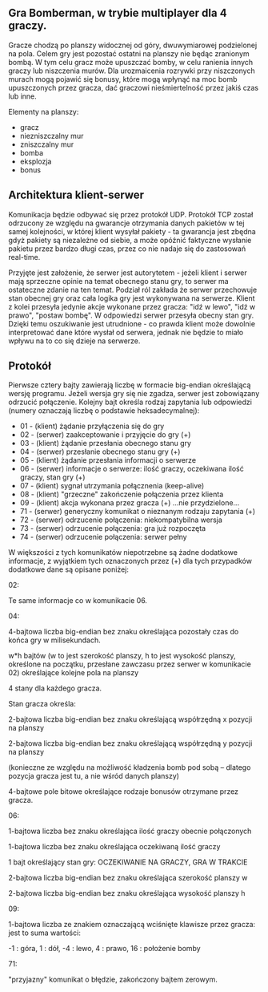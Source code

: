 Gra Bomberman, w trybie multiplayer dla 4 graczy.
----

Gracze chodzą po planszy widocznej od góry, dwuwymiarowej podzielonej na pola. Celem gry jest pozostać ostatni na planszy nie będąc zranionym bombą. W tym celu gracz może upuszczać bomby, w celu ranienia innych graczy lub niszczenia murów. Dla urozmaicenia rozrywki przy niszczonych murach mogą pojawić się bonusy, które mogą wpłynąć na moc bomb upuszczonych przez gracza, dać graczowi nieśmiertelność przez jakiś czas lub inne.

Elementy na planszy:

 - gracz
 - niezniszczalny mur
 - zniszczalny mur
 - bomba
 - eksplozja
 - bonus

Architektura klient-serwer
-----

Komunikacja będzie odbywać się przez protokół UDP. Protokół TCP został odrzucony ze względu na gwarancje otrzymania danych pakietów w tej samej kolejności, w której klient wysyłał pakiety - ta gwarancja jest zbędna gdyż pakiety są niezależne od siebie, a może opóźnić faktyczne wysłanie pakietu przez bardzo długi czas, przez co nie nadaje się do zastosowań real-time.

Przyjęte jest założenie, że serwer jest autorytetem - jeżeli klient i serwer mają sprzeczne opinie na temat obecnego stanu gry, to serwer ma ostateczne zdanie na ten temat. Podział ról zakłada że serwer przechowuje stan obecnej gry oraz cała logika gry jest wykonywana na serwerze. Klient z kolei przesyła jedynie akcje wykonane przez gracza: "idź w lewo", "idź w prawo", "postaw bombę". W odpowiedzi serwer przesyła obecny stan gry. Dzięki temu oszukiwanie jest utrudnione - co prawda klient może dowolnie interpretować dane które wysłał od serwera, jednak nie będzie to miało wpływu na to co się dzieje na serwerze.

Protokół
----

Pierwsze cztery bajty zawierają liczbę w formacie big-endian określającą wersję programu. Jeżeli wersja gry się nie zgadza, serwer jest zobowiązany odrzucić połączenie. Kolejny bajt określa rodzaj zapytania lub odpowiedzi (numery oznaczają liczbę o podstawie heksadecymalnej):

 - 01 - (klient) żądanie przyłączenia się do gry
 - 02 - (serwer) zaakceptowanie i przyjęcie do gry (+)
 - 03 - (klient) żądanie przesłania obecnego stanu gry
 - 04 - (serwer) przesłanie obecnego stanu gry (+)
 - 05 - (klient) żądanie przesłania informacji o serwerze
 - 06 - (serwer) informacje o serwerze: ilość graczy, oczekiwana ilość graczy, stan gry (+)
 - 07 - (klient) sygnał utrzymania połącznenia (keep-alive)
 - 08 - (klient) "grzeczne" zakończenie połączenia przez klienta
 - 09 - (klient) akcja wykonana przez gracza (+)
...nie przydzielone...
 - 71 - (serwer) generyczny komunikat o nieznanym rodzaju zapytania (+)
 - 72 - (serwer) odrzucenie połączenia: niekompatybilna wersja
 - 73 - (serwer) odrzucenie połączenia: gra już rozpoczęta
 - 74 - (serwer) odrzucenie połączenia: serwer pełny

W większości z tych komunikatów niepotrzebne są żadne dodatkowe informacje, z wyjątkiem tych oznaczonych przez (+) dla tych przypadków dodatkowe dane są opisane poniżej:

02:

Te same informacje co w komunikacie 06.

04: 

4-bajtowa liczba big-endian bez znaku określająca pozostały czas do końca gry w milisekundach.

w*h bajtów (w to jest szerokość planszy, h to jest wysokość planszy, określone na początku, przesłane zawczasu przez serwer w komunikacie 02) określające kolejne pola na planszy

4 stany dla każdego gracza.

Stan gracza określa:

2-bajtowa liczba big-endian bez znaku określającą współrzędną x pozycji na planszy

2-bajtowa liczba big-endian bez znaku określającą współrzędną y pozycji na planszy

(konieczne ze względu na możliwość kładzenia bomb pod sobą – dlatego pozycja gracza jest tu, a nie wśród danych planszy)

4-bajtowe pole bitowe określające rodzaje bonusów otrzymane przez gracza. 

06:

1-bajtowa liczba bez znaku określająca ilość graczy obecnie połączonych

1-bajtowa liczba bez znaku określająca oczekiwaną ilość graczy

1 bajt określający stan gry: OCZEKIWANIE NA GRACZY, GRA W TRAKCIE

2-bajtowa liczba big-endian bez znaku określająca szerokość planszy w

2-bajtowa liczba big-endian bez znaku określająca wysokość planszy h

09:

1-bajtowa liczba ze znakiem oznaczającą wciśnięte klawisze przez gracza: jest to suma wartości:

-1 : góra, 1 : dół, -4 : lewo, 4 : prawo, 16 : położenie bomby

71:

"przyjazny" komunikat o błędzie, zakończony bajtem zerowym.

